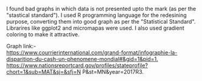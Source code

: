 I found bad graphs in which data is not presented upto the mark (as per the "stastical standard"). I used R programming language for the redesining purpose, converting them into good graph as per the "Statistical Standard".
Librarires like ggplot2 and micromapas were used. I also used gradient coloring to make it attractive.


Graph link:- <br/>
<https://www.courrierinternational.com/grand-format/infographie-la-disparition-du-cash-un-phenomene-mondial#&gid=1&pid=1.> <br/>
https://www.nationsreportcard.gov/profiles/stateprofile?chort=1&sub=MAT&sj=&sfj=N P&st=MN&year=2017R3.
